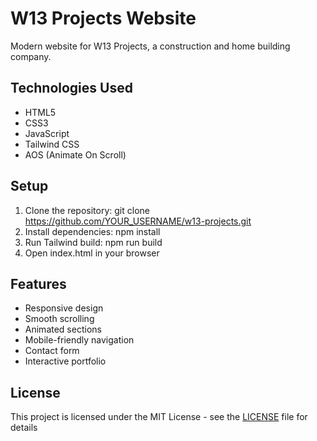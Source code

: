 # W13 Projects Website

Modern website for W13 Projects, a construction and home building company.

## Technologies Used
- HTML5
- CSS3
- JavaScript
- Tailwind CSS
- AOS (Animate On Scroll)

## Setup
1. Clone the repository: git clone https://github.com/YOUR_USERNAME/w13-projects.git
2. Install dependencies: npm install
3. Run Tailwind build: npm run build
4. Open index.html in your browser

## Features

- Responsive design
- Smooth scrolling
- Animated sections
- Mobile-friendly navigation
- Contact form
- Interactive portfolio

## License
This project is licensed under the MIT License - see the [LICENSE](LICENSE) file for details
